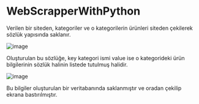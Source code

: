 # WebScrapperWithPython
Verilen bir siteden, kategoriler ve o kategorilerin ürünleri siteden çekilerek sözlük yapısında saklanır.


![image](https://user-images.githubusercontent.com/57836014/175976166-d7d41441-328e-4bee-80db-f9172d30df37.png)


Oluşturulan bu sözlüğe, key kategori ismi value ise o kategorideki ürün bilgilerinin sözlük halinin listede tutulmuş halidir.

![image](https://user-images.githubusercontent.com/57836014/175976732-e62a8a7b-1986-40ec-8e2b-1fc5f27a14fa.png)

Bu bilgiler oluşturulan bir veritabanında saklanmıştır ve oradan çekilip ekrana bastırılmıştır.

